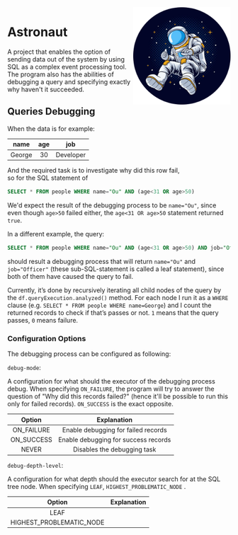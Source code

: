 <img align="right" width="220" height="220" src="astronaut.png">


# Astronaut

A project that enables the option of sending data out of the system by using SQL as a complex event processing tool.
The program also has the abilities of debugging a query and specifying exactly why haven't it succeeded.

## Queries Debugging

When the data is for example:

|  name  | age | job |
|:------:|:---:|:---:|
| George | 30|Developer|

And the required task is to investigate why did this row fail, <br>
so for the SQL statement of
```sql
SELECT * FROM people WHERE name="Ou" AND (age<31 OR age>50)
```
We'd expect the result of the debugging process to be `name="Ou"`, since even though `age>50` failed either, 
the `age<31 OR age>50` statement returned `true`.

In a different example, the query:
```sql
SELECT * FROM people WHERE name="Ou" AND (age<31 OR age>50) AND job="Officer"
```
should result a debugging process that will return `name="Ou"` and `job="Officer"` (these sub-SQL-statement is called a leaf statement), 
since both of them have caused the query to fail. 

Currently, it’s done by recursively iterating all child nodes of the query by the `df.queryExecution.analyzed()` method.
For each node I run it as a `WHERE` clause (e.g. `SELECT * FROM people WHERE name=George`) and I count the returned records to check if that’s passes or not.
`1` means that the query passes, `0` means failure.

### Configuration Options

The debugging process can be configured as following:

`debug-mode`:

A configuration for what should the executor of the debugging process debug.
When specifying `ON_FAILURE`, the program will try to answer the question of "Why did this records failed?" (hence it'll be possible to run this only for failed records).
`ON_SUCCESS` is the exact opposite. 

| Option |             Explanation              |
|:------:|:------------------------------------:|
| ON_FAILURE | Enable debugging for failed records  |
| ON_SUCCESS | Enable debugging for success records |
| NEVER |     Disables the debugging task      |

`debug-depth-level`:

A configuration for what depth should the executor search for at the SQL tree node.
When specifying `LEAF`, 
`HIGHEST_PROBLEMATIC_NODE` . 

| Option |             Explanation              |
|:------:|:------------------------------------:|
| LEAF |   |
| HIGHEST_PROBLEMATIC_NODE |  |
